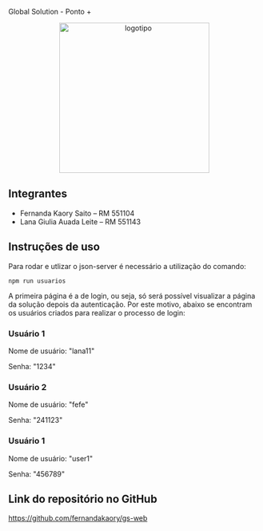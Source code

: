 Global Solution - Ponto +
<div align="center">
  <img src="https://github.com/fernandakaory/gs-edge2/assets/126582859/f5df60d0-94ee-4a6e-b8cb-9a3c695df211" width="300"  alt="logotipo">
</div>

## Integrantes
- Fernanda Kaory Saito – RM 551104
- Lana Giulia Auada Leite – RM 551143

## Instruções de uso
<p>Para rodar e utlizar o json-server é necessário a utilização do comando: </p>

```npm run usuarios ```
<p>A primeira página é a de login, ou seja, só será possível visualizar a página da solução depois da autenticação. Por este motivo, abaixo se encontram os usuários criados para realizar o processo de login:</p>
<h3>Usuário 1</h3>
<p>Nome de usuário: "lana11"</p>
<p>Senha: "1234"</p>

<h3>Usuário 2</h3>
<p>Nome de usuário: "fefe"</p>
<p>Senha: "241123"</p>

<h3>Usuário 1</h3>
<p>Nome de usuário: "user1"</p>
<p>Senha: "456789"</p>

## Link do repositório no GitHub
 https://github.com/fernandakaory/gs-web
